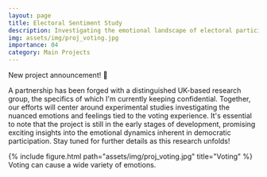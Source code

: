 ```yaml
---
layout: page
title: Electoral Sentiment Study
description: Investigating the emotional landscape of electoral participation
img: assets/img/proj_voting.jpg
importance: 04
category: Main Projects
---
```


New project announcement! 🥳

A partnership has been forged with a distinguished UK-based research group, the specifics of which I'm currently keeping confidential. Together, our efforts will center around experimental studies investigating the nuanced emotions and feelings tied to the voting experience. It's essential to note that the project is still in the early stages of development, promising exciting insights into the emotional dynamics inherent in democratic participation. Stay tuned for further details as this research unfolds!


<div class="row">
    <div class="col-sm mt-3 mt-md-0 d-flex justify-content-center">
        <div class="img-fluid rounded z-depth-1 align-self-center">
            {% include figure.html path="assets/img/proj_voting.jpg" title="Voting" %}
        </div>
    </div>
</div>
<div class="caption">
    Voting can cause a wide variety of emotions.
</div>
